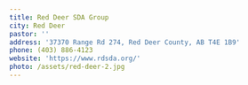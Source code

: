 ```yaml
---
title: Red Deer SDA Group
city: Red Deer
pastor: ''
address: '37370 Range Rd 274, Red Deer County, AB T4E 1B9'
phone: (403) 886-4123
website: 'https://www.rdsda.org/'
photo: /assets/red-deer-2.jpg
---
```


